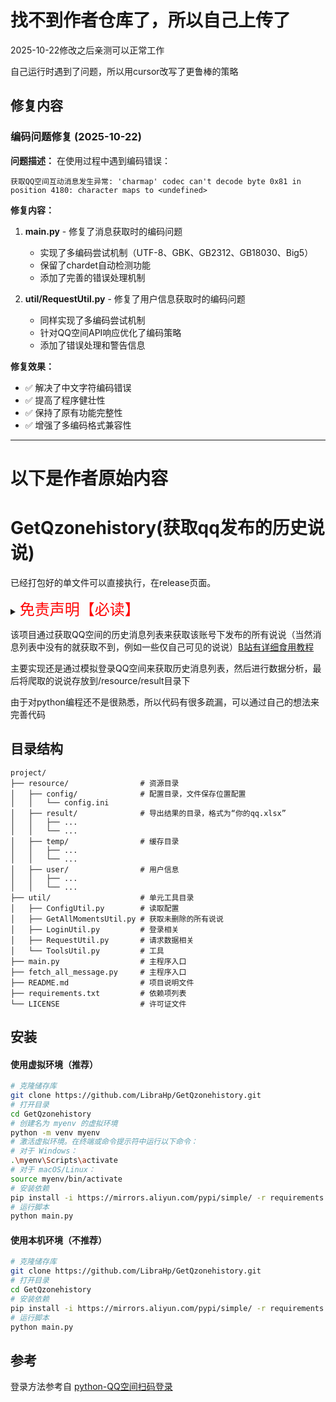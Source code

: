 # 找不到作者仓库了，所以自己上传了
2025-10-22修改之后亲测可以正常工作

自己运行时遇到了问题，所以用cursor改写了更鲁棒的策略

## 修复内容

### 编码问题修复 (2025-10-22)

**问题描述：**
在使用过程中遇到编码错误：
```
获取QQ空间互动消息发生异常: 'charmap' codec can't decode byte 0x81 in position 4180: character maps to <undefined>
```

**修复内容：**
1. **main.py** - 修复了消息获取时的编码问题
   - 实现了多编码尝试机制（UTF-8、GBK、GB2312、GB18030、Big5）
   - 保留了chardet自动检测功能
   - 添加了完善的错误处理机制

2. **util/RequestUtil.py** - 修复了用户信息获取时的编码问题
   - 同样实现了多编码尝试机制
   - 针对QQ空间API响应优化了编码策略
   - 添加了错误处理和警告信息

**修复效果：**
- ✅ 解决了中文字符编码错误
- ✅ 提高了程序健壮性
- ✅ 保持了原有功能完整性
- ✅ 增强了多编码格式兼容性






---
# 以下是作者原始内容

# GetQzonehistory(获取qq发布的历史说说)

已经打包好的单文件可以直接执行，在release页面。


<details><summary><font color="#FF0000" size="5">免责声明【必读】</font></summary>

本工具仅供学习和技术研究使用，不得用于任何商业或非法行为，否则后果自负。

本工具的作者不对本工具的安全性、完整性、可靠性、有效性、正确性或适用性做任何明示或暗示的保证，也不对本工具的使用或滥用造成的任何直接或间接的损失、责任、索赔、要求或诉讼承担任何责任。

本工具的作者保留随时修改、更新、删除或终止本工具的权利，无需事先通知或承担任何义务。

本工具的使用者应遵守相关法律法规，尊重QQ的版权和隐私，不得侵犯QQ或其他第三方的合法权益，不得从事任何违法或不道德的行为。

本工具的使用者在下载、安装、运行或使用本工具时，即表示已阅读并同意本免责声明。如有异议，请立即停止使用本工具，并删除所有相关文件。

</details>


该项目通过获取QQ空间的历史消息列表来获取该账号下发布的所有说说（当然消息列表中没有的就获取不到，例如一些仅自己可见的说说）[B站有详细食用教程](https://space.bilibili.com/1117414477)

主要实现还是通过模拟登录QQ空间来获取历史消息列表，然后进行数据分析，最后将爬取的说说存放到/resource/result目录下

由于对python编程还不是很熟悉，所以代码有很多疏漏，可以通过自己的想法来完善代码
## 目录结构

```text
project/
├── resource/                # 资源目录
│   ├── config/              # 配置目录，文件保存位置配置
│   │   └── config.ini
│   ├── result/              # 导出结果的目录，格式为“你的qq.xlsx”
│   │   ├── ...
│   │   └── ...
│   ├── temp/                # 缓存目录
│   │   ├── ...
│   │   └── ...
│   ├── user/                # 用户信息
│   │   ├── ...
│   │   └── ...
├── util/                    # 单元工具目录
│   ├── ConfigUtil.py        # 读取配置
│   ├── GetAllMomentsUtil.py # 获取未删除的所有说说
│   ├── LoginUtil.py         # 登录相关
│   ├── RequestUtil.py       # 请求数据相关
│   └── ToolsUtil.py         # 工具
├── main.py                  # 主程序入口
├── fetch_all_message.py     # 主程序入口
├── README.md                # 项目说明文件
├── requirements.txt         # 依赖项列表
└── LICENSE                  # 许可证文件
```

## 安装

#### 使用虚拟环境（推荐）
```bash
# 克隆储存库
git clone https://github.com/LibraHp/GetQzonehistory.git
# 打开目录
cd GetQzonehistory
# 创建名为 myenv 的虚拟环境
python -m venv myenv
# 激活虚拟环境。在终端或命令提示符中运行以下命令：
# 对于 Windows：
.\myenv\Scripts\activate
# 对于 macOS/Linux：
source myenv/bin/activate
# 安装依赖
pip install -i https://mirrors.aliyun.com/pypi/simple/ -r requirements.txt
# 运行脚本
python main.py
```
#### 使用本机环境（不推荐）
```bash
# 克隆储存库
git clone https://github.com/LibraHp/GetQzonehistory.git
# 打开目录
cd GetQzonehistory
# 安装依赖
pip install -i https://mirrors.aliyun.com/pypi/simple/ -r requirements.txt
# 运行脚本
python main.py
```


## 参考

登录方法参考自
[python-QQ空间扫码登录](https://blog.csdn.net/m0_50153253/article/details/113780595)

